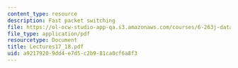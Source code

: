 ```yaml
---
content_type: resource
description: Fast packet switching
file: https://ol-ocw-studio-app-qa.s3.amazonaws.com/courses/6-263j-data-communication-networks-fall-2002/a92179209dd4e7d5c2b981ca0cf6a8f3_Lectures17_18.pdf
file_type: application/pdf
resourcetype: Document
title: Lectures17_18.pdf
uid: a9217920-9dd4-e7d5-c2b9-81ca0cf6a8f3
---
```

